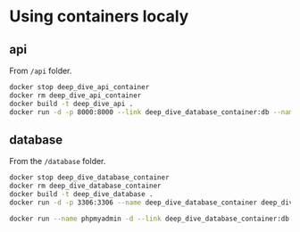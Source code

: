 # Using containers localy

## api

From `/api` folder.

```bash
docker stop deep_dive_api_container
docker rm deep_dive_api_container
docker build -t deep_dive_api .
docker run -d -p 8000:8000 --link deep_dive_database_container:db --name deep_dive_api_container deep_dive_api
```

## database

From the `/database` folder.

```bash
docker stop deep_dive_database_container
docker rm deep_dive_database_container
docker build -t deep_dive_database .
docker run -d -p 3306:3306 --name deep_dive_database_container deep_dive_database
```

```bash
docker run --name phpmyadmin -d --link deep_dive_database_container:db -p 8082:80 phpmyadmin
```